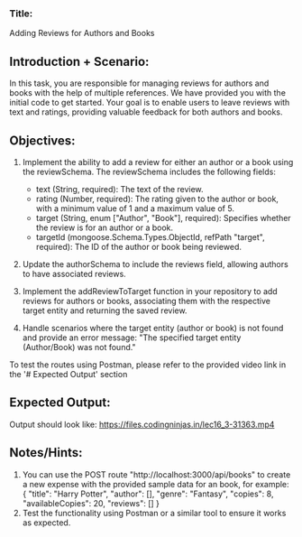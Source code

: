 ### Title: 

Adding Reviews for Authors and Books

## Introduction + Scenario:

In this task, you are responsible for managing reviews for authors and books with the help of multiple references. We have provided you with the initial code to get started. Your goal is to enable users to leave reviews with text and ratings, providing valuable feedback for both authors and books.

## Objectives:

1. Implement the ability to add a review for either an author or a book using the reviewSchema. The reviewSchema includes the following fields:

    - text (String, required): The text of the review.
    - rating (Number, required): The rating given to the author or book, with a minimum value of 1 and a maximum value of 5.
    - target (String, enum ["Author", "Book"], required): Specifies whether the review is for an author or a book.
    - targetId (mongoose.Schema.Types.ObjectId, refPath "target", required): The ID of the author or book being reviewed.

2. Update the authorSchema to include the reviews field, allowing authors to have associated reviews.

3. Implement the addReviewToTarget function in your repository to add reviews for authors or books, associating them with the respective target entity and returning the saved review.

4. Handle scenarios where the target entity (author or book) is not found and provide an error message: "The specified target entity (Author/Book) was not found."

To test the routes using Postman, please refer to the provided video link in the '# Expected Output' section


## Expected Output:

Output should look like: https://files.codingninjas.in/lec16_3-31363.mp4

## Notes/Hints:
1. You can use the POST route "http://localhost:3000/api/books" to create a new expense with the provided sample data for an book, for example:
{
    "title": "Harry Potter",
    "author": [],
    "genre": "Fantasy",
    "copies": 8,
    "availableCopies": 20,
    "reviews": []
}
2. Test the functionality using Postman or a similar tool to ensure it works as expected.
